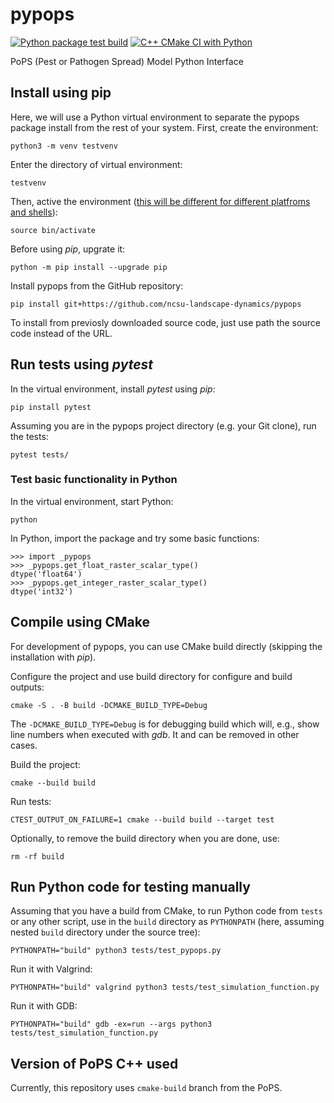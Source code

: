 # pypops

[![Python package test build](https://github.com/ncsu-landscape-dynamics/pypops/workflows/C%2B%2B%20CMake%20CI%20with%20Python/badge.svg)](https://github.com/ncsu-landscape-dynamics/pypops/actions?query=workflow%3A%22C%2B%2B+CMake+CI+with+Python%22)
[![C++ CMake CI with Python](https://github.com/ncsu-landscape-dynamics/pypops/workflows/Python%20package%20test%20build/badge.svg)](https://github.com/ncsu-landscape-dynamics/pypops/actions?query=workflow%3A%22Python+package+test+build%22)

PoPS (Pest or Pathogen Spread) Model Python Interface

## Install using pip

Here, we will use a Python virtual environment to separate the pypops package install
from the rest of your system. First, create the environment:

```
python3 -m venv testvenv
```

Enter the directory of virtual environment:

```
testvenv
```

Then, active the environment ([this will be different for different platfroms and shells](https://docs.python.org/3/library/venv.html)):

```
source bin/activate
```

Before using *pip*, upgrate it:

```
python -m pip install --upgrade pip
```

Install pypops from the GitHub repository:

```
pip install git+https://github.com/ncsu-landscape-dynamics/pypops
```

To install from previosly downloaded source code, just use path the source code instead of the URL.

## Run tests using *pytest*

In the virtual environment, install *pytest* using *pip*:

```
pip install pytest
```

Assuming you are in the pypops project directory (e.g. your Git clone),
run the tests:

```
pytest tests/
```

### Test basic functionality in Python

In the virtual environment, start Python:

```
python
```

In Python, import the package and try some basic functions:

```
>>> import _pypops
>>> _pypops.get_float_raster_scalar_type()
dtype('float64')
>>> _pypops.get_integer_raster_scalar_type()
dtype('int32')
```

## Compile using CMake

For development of pypops, you can use CMake build directly (skipping the installation with *pip*).

Configure the project and use build directory for configure and build
outputs:

```
cmake -S . -B build -DCMAKE_BUILD_TYPE=Debug
```

The `-DCMAKE_BUILD_TYPE=Debug` is for debugging build which will, e.g.,
show line numbers when executed with *gdb*. It and can be removed
in other cases.

Build the project:

```
cmake --build build
```

Run tests:

```
CTEST_OUTPUT_ON_FAILURE=1 cmake --build build --target test
```

Optionally, to remove the build directory when you are done, use:

```
rm -rf build
```

## Run Python code for testing manually

Assuming that you have a build from CMake, 
to run Python code from `tests` or any other script, use
in the `build` directory as `PYTHONPATH`
(here, assuming nested `build` directory under the source tree):

```
PYTHONPATH="build" python3 tests/test_pypops.py
```

Run it with Valgrind:

```
PYTHONPATH="build" valgrind python3 tests/test_simulation_function.py
```

Run it with GDB:

```
PYTHONPATH="build" gdb -ex=run --args python3 tests/test_simulation_function.py
```

## Version of PoPS C++ used

Currently, this repository uses `cmake-build` branch from the PoPS.
